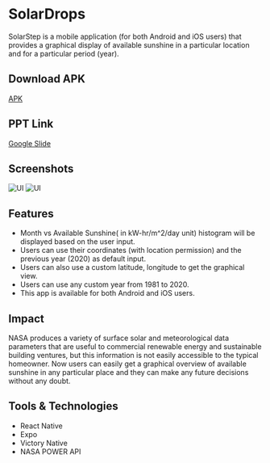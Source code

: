 # SolarDrops

SolarStep is a mobile application (for both Android and iOS users) that provides a graphical display of available sunshine in a particular location and for a particular period (year).

## Download APK

[APK](https://drive.google.com/file/d/1q9sG9LWpXw5eQc5KMRh5llIuyn5zgOYf/view?usp=sharing)

## PPT Link

[Google Slide](https://docs.google.com/presentation/d/18XTtvTAar9vpMbOdGJNrJfuC7_lya88Gac9c6RfdB4w/edit?usp=sharing)

## Screenshots

<img src="./assets/demo/1.png" alt="UI"/>
<img src="./assets/demo/2.png" alt="UI"/>

## Features

- Month vs Available Sunshine( in kW-hr/m^2/day unit) histogram will be displayed based on the user input.
- Users can use their coordinates (with location permission) and the previous year (2020) as default input.
- Users can also use a custom latitude, longitude to get the graphical view. 
- Users can use any custom year from 1981 to 2020. 
- This app is available for both Android and iOS users.

## Impact

NASA produces a variety of surface solar and meteorological data parameters that are useful to commercial renewable energy and sustainable building ventures, but this information is not easily accessible to the typical homeowner. Now users can easily get a graphical overview of available sunshine in any particular place and they can make any future decisions without any doubt.  

## Tools & Technologies

- React Native
- Expo
- Victory Native
- NASA POWER API

